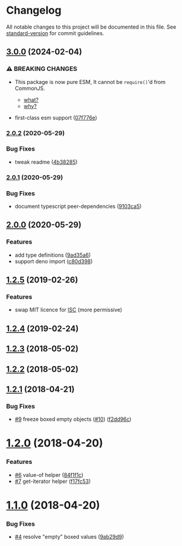 # Changelog

All notable changes to this project will be documented in this file. See [standard-version](https://github.com/conventional-changelog/standard-version) for commit guidelines.

## [3.0.0](https://github.com/mylesj/with-iterator/compare/v2.0.2...v3.0.0) (2024-02-04)

### ⚠ BREAKING CHANGES

-   This package is now pure ESM, It cannot be `require()`'d from CommonJS.

    -   [what?](https://developer.mozilla.org/en-US/docs/Web/JavaScript/Guide/Modules)
    -   [why?](https://gist.github.com/sindresorhus/a39789f98801d908bbc7ff3ecc99d99c)

-   first-class esm support ([07f776e](https://github.com/mylesj/with-iterator/commit/07f776efa6e941aabd0e2a5b638746fb7cf2d7d0))

### [2.0.2](https://github.com/mylesj/with-iterator/compare/v2.0.1...v2.0.2) (2020-05-29)

### Bug Fixes

-   tweak readme ([4b38285](https://github.com/mylesj/with-iterator/commit/4b38285d660c49d1f2e8f9d210c7bd8d1c154bb7))

### [2.0.1](https://github.com/mylesj/with-iterator/compare/v2.0.0...v2.0.1) (2020-05-29)

### Bug Fixes

-   document typescript peer-dependencies ([9103ca5](https://github.com/mylesj/with-iterator/commit/9103ca5a43c083b667173b90026c846f6a3d068a))

## [2.0.0](https://github.com/mylesj/with-iterator/compare/v1.2.5...v2.0.0) (2020-05-29)

### Features

-   add type definitions ([9ad35a6](https://github.com/mylesj/with-iterator/commit/9ad35a6e0783f249d15a144a4b639e9502ff67f3))
-   support deno import ([c80d398](https://github.com/mylesj/with-iterator/commit/c80d3982663b4fe725f19012e28ad1c896193a0f))

<a name="1.2.5"></a>

## [1.2.5](https://github.com/mylesj/with-iterator/compare/v1.2.4...v1.2.5) (2019-02-26)

### Features

-   swap MIT licence for [ISC](https://en.wikipedia.org/wiki/ISC_license) (more permissive)

<a name="1.2.4"></a>

## [1.2.4](https://github.com/mylesj/with-iterator/compare/v1.2.3...v1.2.4) (2019-02-24)

<a name="1.2.3"></a>

## [1.2.3](https://github.com/mylesj/with-iterator/compare/v1.2.2...v1.2.3) (2018-05-02)

<a name="1.2.2"></a>

## [1.2.2](https://github.com/mylesj/with-iterator/compare/v1.2.1...v1.2.2) (2018-05-02)

<a name="1.2.1"></a>

## [1.2.1](https://github.com/mylesj/with-iterator/compare/v1.2.0...v1.2.1) (2018-04-21)

### Bug Fixes

-   [#9](https://github.com/mylesj/with-iterator/issues/9) freeze boxed empty objects ([#10](https://github.com/mylesj/with-iterator/issues/10)) ([f2dd96c](https://github.com/mylesj/with-iterator/commit/f2dd96c))

<a name="1.2.0"></a>

# [1.2.0](https://github.com/mylesj/with-iterator/compare/v1.1.0...v1.2.0) (2018-04-20)

### Features

-   [#6](https://github.com/mylesj/with-iterator/issues/6) value-of helper ([84f1f1c](https://github.com/mylesj/with-iterator/commit/84f1f1c))
-   [#7](https://github.com/mylesj/with-iterator/issues/7) get-iterator helper ([f17fc53](https://github.com/mylesj/with-iterator/commit/f17fc53))

<a name="1.1.0"></a>

# [1.1.0](https://github.com/mylesj/with-iterator/compare/v1.0.3...v1.1.0) (2018-04-20)

### Bug Fixes

-   [#4](https://github.com/mylesj/with-iterator/issues/4) resolve "empty" boxed values ([9ab29d9](https://github.com/mylesj/with-iterator/commit/9ab29d9))
